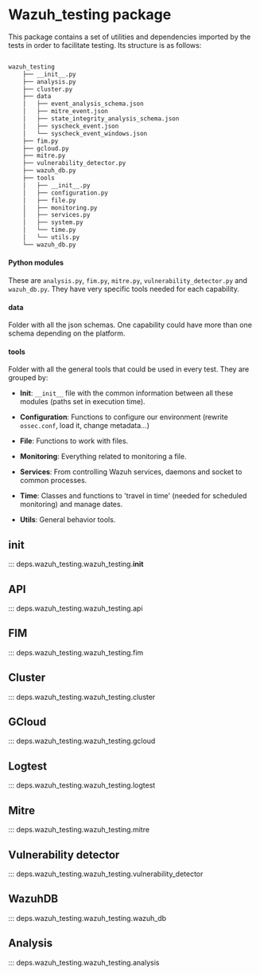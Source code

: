 
# Wazuh_testing package

This package contains a set of utilities and dependencies imported by the tests in order to facilitate testing. Its
structure is as follows:

```bash

wazuh_testing
    ├── __init__.py
    ├── analysis.py
    ├── cluster.py
    ├── data
    │   ├── event_analysis_schema.json
    │   ├── mitre_event.json
    │   ├── state_integrity_analysis_schema.json
    │   ├── syscheck_event.json
    │   └── syscheck_event_windows.json
    ├── fim.py
    ├── gcloud.py
    ├── mitre.py
    ├── vulnerability_detector.py
    ├── wazuh_db.py
    ├── tools
    │   ├── __init__.py
    │   ├── configuration.py
    │   ├── file.py
    │   ├── monitoring.py
    │   ├── services.py
    │   ├── system.py
    │   └── time.py
    │   └── utils.py
    └── wazuh_db.py
```

#### Python modules

These are `analysis.py`, `fim.py`, `mitre.py`, `vulnerability_detector.py` and `wazuh_db.py`. They have very specific
tools needed for each capability.

#### data

Folder with all the json schemas. One capability could have more than one schema depending on the platform.

#### tools

Folder with all the general tools that could be used in every test. They are grouped by:

- **Init**: `__init__` file with the common information between all these modules (paths set in execution time).

- **Configuration**:  Functions to configure our environment (rewrite `ossec.conf`, load it, change metadata...)

- **File**: Functions to work with files.

- **Monitoring**: Everything related to monitoring a file.

- **Services**: From controlling Wazuh services, daemons and socket to common processes.

- **Time**: Classes and functions to 'travel in time' (needed for scheduled monitoring) and manage dates.

- **Utils**: General behavior tools.


## __init__

::: deps.wazuh_testing.wazuh_testing.__init__


## API

::: deps.wazuh_testing.wazuh_testing.api

## FIM

::: deps.wazuh_testing.wazuh_testing.fim

## Cluster

::: deps.wazuh_testing.wazuh_testing.cluster

## GCloud

::: deps.wazuh_testing.wazuh_testing.gcloud

## Logtest

::: deps.wazuh_testing.wazuh_testing.logtest

## Mitre

::: deps.wazuh_testing.wazuh_testing.mitre

## Vulnerability detector

::: deps.wazuh_testing.wazuh_testing.vulnerability_detector

## WazuhDB

::: deps.wazuh_testing.wazuh_testing.wazuh_db

## Analysis

::: deps.wazuh_testing.wazuh_testing.analysis
